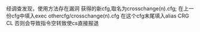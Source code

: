经调查发现，使用方法存在漏洞
获得的新cfg,取名为crosschange(n).cfg;
在上一份cfg中填入exec othercfg/crosschange(n).cfg
在这个cfg末尾填入alias CRG CL
否则会导致指令空转致使cs直接报退
